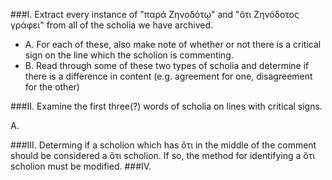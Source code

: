 ###I. Extract every instance of "παρά Ζηνοδότῳ" and "ὅτι Ζηνόδοτος γράφει" from all of the scholia we have archived.   
  
 - A. For each of these, also make note of whether or not there is a critical sign on the line which the scholion is commenting.  
 - B. Read through some of these two types of scholia and determine if there is a difference in content (e.g. agreement for one, disagreement for the other)
  
###II. Examine the first three(?) words of scholia on lines with critical signs.

  A. 
  
###III. Determing if a scholion which has ὅτι in the middle of the comment should be considered a ὅτι scholion. If so, the method for identifying a ὅτι scholion must be modified.
###IV.
